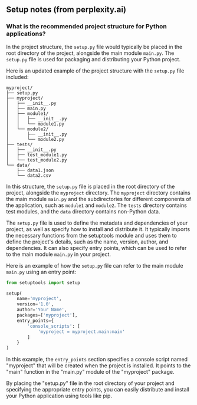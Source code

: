 ## Setup notes (from perplexity.ai)

### What is the recommended project structure for Python applications?

In the project structure, the `setup.py` file would typically be placed in the
root directory of the project, alongside the main module `main.py`. The
`setup.py` file is used for packaging and distributing your Python project.

Here is an updated example of the project structure with the `setup.py` file
included:

```
myproject/
├── setup.py
├── myproject/
│   ├── __init__.py
│   ├── main.py
│   ├── module1/
│   │   ├── __init__.py
│   │   └── module1.py
│   └── module2/
│       ├── __init__.py
│       └── module2.py
├── tests/
│   ├── __init__.py
│   ├── test_module1.py
│   └── test_module2.py
└── data/
    ├── data1.json
    └── data2.csv
```

In this structure, the `setup.py` file is placed in the root directory of the
project, alongside the `myproject` directory. The `myproject` directory
contains the main module `main.py` and the subdirectories for different
components of the application, such as `module1` and `module2`. The `tests`
directory contains test modules, and the `data` directory contains non-Python
data.

The `setup.py` file is used to define the metadata and dependencies of your
project, as well as specify how to install and distribute it. It typically
imports the necessary functions from the setuptools module and uses them to
define the project's details, such as the name, version, author, and
dependencies. It can also specify entry points, which can be used to refer to
the main module `main.py` in your project.

Here is an example of how the `setup.py` file can refer to the main module
`main.py` using an entry point:

```python
from setuptools import setup

setup(
    name='myproject',
    version='1.0',
    author='Your Name',
    packages=['myproject'],
    entry_points={
        'console_scripts': [
            'myproject = myproject.main:main'
        ]
    }
)
```
In this example, the `entry_points` section specifies a console script named
"myproject" that will be created when the project is installed. It points to
the "main" function in the "main.py" module of the "myproject" package.

By placing the "setup.py" file in the root directory of your project and
specifying the appropriate entry points, you can easily distribute and install
your Python application using tools like pip.
